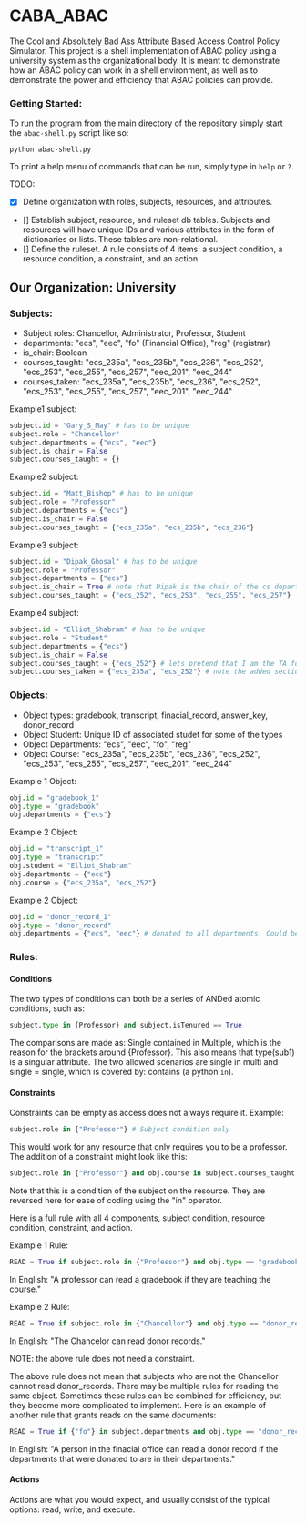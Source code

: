 # CABA_ABAC
The Cool and Absolutely Bad Ass Attribute Based Access Control Policy Simulator. This project is a shell implementation of ABAC policy using a university system as the organizational body. It is meant to demonstrate how an ABAC policy can work in a shell environment, as well as to demonstrate the power and efficiency that ABAC policies can provide. 

### Getting Started:
To run the program from the main directory of the repository simply start the ```abac-shell.py``` script like so:
```
python abac-shell.py
```
To print a help menu of commands that can be run, simply type in ```help``` or ```?```.

TODO: 
- [x] Define organization with roles, subjects, resources, and attributes.
- [] Establish subject, resource, and ruleset db tables. Subjects and resources will have unique IDs and various attributes in the form of dictionaries or lists. These tables are non-relational.
- [] Define the ruleset. A rule consists of 4 items: a subject condition, a resource condition, a constraint, and an action.

## Our Organization: University
### Subjects:
- Subject roles: Chancellor, Administrator, Professor, Student
- departments: "ecs", "eec", "fo" (Financial Office), "reg" (registrar)
- is_chair: Boolean
- courses_taught: "ecs_235a", "ecs_235b", "ecs_236", "ecs_252", "ecs_253", "ecs_255", "ecs_257", "eec_201", "eec_244"
- courses_taken: "ecs_235a", "ecs_235b", "ecs_236", "ecs_252", "ecs_253", "ecs_255", "ecs_257", "eec_201", "eec_244"

Example1 subject:
```python
subject.id = "Gary_S_May" # has to be unique
subject.role = "Chancellor"
subject.departments = {"ecs", "eec"}
subject.is_chair = False
subject.courses_taught = {}
```

Example2 subject: 
```python
subject.id = "Matt_Bishop" # has to be unique
subject.role = "Professor"
subject.departments = {"ecs"}
subject.is_chair = False
subject.courses_taught = {"ecs_235a", "ecs_235b", "ecs_236"}
```

Example3 subject: 
```python
subject.id = "Dipak_Ghosal" # has to be unique
subject.role = "Professor"
subject.departments = {"ecs"}
subject.is_chair = True # note that Dipak is the chair of the cs department
subject.courses_taught = {"ecs_252", "ecs_253", "ecs_255", "ecs_257"}
```

Example4 subject: 
```python
subject.id = "Elliot_Shabram" # has to be unique
subject.role = "Student"
subject.departments = {"ecs"}
subject.is_chair = False
subject.courses_taught = {"ecs_252"} # lets pretend that I am the TA for the computer networks course
subject.courses_taken = {"ecs_235a", "ecs_252"} # note the added section courses_taken for students only. For a professor, it is implied.
```

### Objects:
- Object types: gradebook, transcript, finacial_record, answer_key, donor_record
- Object Student: Unique ID of associated studet for some of the types
- Object Departments: "ecs", "eec", "fo", "reg"
- Object Course: "ecs_235a", "ecs_235b", "ecs_236", "ecs_252", "ecs_253", "ecs_255", "ecs_257", "eec_201", "eec_244"

Example 1 Object:
```python
obj.id = "gradebook_1"
obj.type = "gradebook"
obj.departments = {"ecs"}
```
Example 2 Object:
```python
obj.id = "transcript_1"
obj.type = "transcript"
obj.student = "Elliot_Shabram"
obj.departments = {"ecs"}
obj.course = {"ecs_235a", "ecs_252"}
```

Example 2 Object:
```python
obj.id = "donor_record_1"
obj.type = "donor_record"
obj.departments = {"ecs", "eec"} # donated to all departments. Could be one department
```

### Rules:
#### Conditions
The two types of conditions can both be a series of ANDed atomic conditions, such as: 
```python 
subject.type in {Professor} and subject.isTenured == True
```
The comparisons are made as: Single contained in Multiple, which is the reason for the brackets around {Professor}. This also means that type(sub1) is a singular attribute. The two allowed scenarios are single in multi and single = single, which is covered by: contains (a python ```in```).

#### Constraints 
Constraints can be empty as access does not always require it. Example: 
```python
subject.role in {"Professor"} # Subject condition only
``` 
This would work for any resource that only requires you to be a professor. The addition of a constraint might look like this: 
```python
subject.role in {"Professor"} and obj.course in subject.courses_taught
```
Note that this is a condition of the subject on the resource.  They are reversed here for ease of coding using the "in" operator.

Here is a full rule with all 4 components, subject condition, resource condition, constraint, and action.

Example 1 Rule:
```python
READ = True if subject.role in {"Professor"} and obj.type == "gradebook" and obj.course in subject.courses_taught else False
```
In English: "A professor can read a gradebook if they are teaching the course."

Example 2 Rule: 
```python
READ = True if subject.role in {"Chancellor"} and obj.type == "donor_record" else False
```
In English: "The Chancelor can read donor records."

NOTE: the above rule does not need a constraint. 

The above rule does not mean that subjects who are not the Chancellor cannot read donor_records. There may be multiple rules for reading the same object. Sometimes these rules can be combined for efficiency, but they become more complicated to implement. Here is an example of another rule that grants reads on the same documents:
```python
READ = True if {"fo"} in subject.departments and obj.type == "donor_record" and obj.departments in subject.departments else False
```
In English: "A person in the finacial office can read a donor record if the departments that were donated to are in their departments."

#### Actions
Actions are what you would expect, and usually consist of the typical options: read, write, and execute. 
